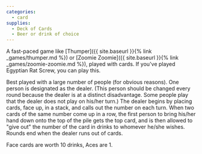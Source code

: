 ```yaml
---
categories:
  - card
supplies:
  - Deck of Cards
  - Beer or drink of choice
---
```

A fast-paced game like [Thumper]({{ site.baseurl }}{% link _games/thumper.md %}) or [Zoomie Zoomie]({{ site.baseurl }}{% link _games/zoomie-zoomie.md %}), played with cards. If you've played Egyptian Rat Screw, you can play this.

Best played with a large number of people (for obvious reasons).
One person is designated as the dealer. (This person should be changed every round because the dealer is at a distinct disadvantage. Some people play that the dealer does not play on his/her turn.)
The dealer begins by placing cards, face up, in a stack, and calls out the number on each turn. When two cards of the same number come up in a row, the first person to bring his/her hand down onto the top of the pile gets the top card, and is then allowed to "give out" the number of the card in drinks to whomever he/she wishes.
Rounds end when the dealer runs out of cards.

Face cards are worth 10 drinks, Aces are 1.
